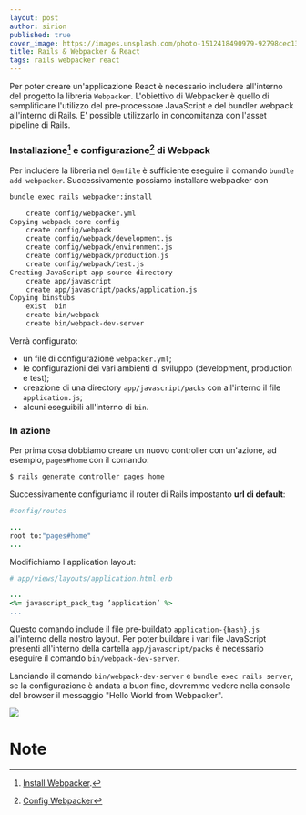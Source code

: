 ```yaml
---
layout: post
author: sirion
published: true
cover_image: https://images.unsplash.com/photo-1512418490979-92798cec1380?ixlib=rb-1.2.1&ixid=eyJhcHBfaWQiOjEyMDd9&auto=format&fit=crop&w=395&q=80
title: Rails & Webpacker & React
tags: rails webpacker react
---
```


Per poter creare un'applicazione React è necessario includere
all'interno del progetto la libreria `Webpacker`. L'obiettivo di
Webpacker è quello di semplificare l'utilizzo del pre-processore
JavaScript e del bundler webpack all'interno di Rails. E' possible
utilizzarlo in concomitanza con l'asset pipeline di Rails.

### Installazione[^1] e configurazione[^2] di Webpack

Per includere la libreria nel `Gemfile` è sufficiente eseguire il
comando `bundle add webpacker`. Successivamente possiamo installare
webpacker con

```bash
bundle exec rails webpacker:install

    create config/webpacker.yml
Copying webpack core config
    create config/webpack
    create config/webpack/development.js
    create config/webpack/environment.js
    create config/webpack/production.js
    create config/webpack/test.js
Creating JavaScript app source directory
    create app/javascript
    create app/javascript/packs/application.js
Copying binstubs
    exist  bin
    create bin/webpack
    create bin/webpack-dev-server
```

Verrà configurato:

* un file di configurazione `webpacker.yml`;
* le configurazioni dei vari ambienti di sviluppo (development, production e test);
* creazione di una directory `app/javascript/packs` con all'interno il file `application.js`;
* alcuni eseguibili all'interno di `bin`.

### In azione

Per prima cosa dobbiamo creare un nuovo controller con un'azione, ad
esempio, `pages#home` con il comando:

```bash
$ rails generate controller pages home
```

Successivamente configuriamo il router di Rails impostanto __url di default__:

```ruby
#config/routes

...
root to:"pages#home"
...
```

Modifichiamo l'application layout:

```ruby
# app/views/layouts/application.html.erb

...
<%= javascript_pack_tag ’application’ %>
...
```

Questo comando include il file pre-buildato `application-{hash}.js`
all'interno della nostro layout. Per poter buildare i vari file
JavaScript presenti all'interno della cartella `app/javascript/packs`
è necessario eseguire il comando `bin/webpack-dev-server`.

Lanciando il comando `bin/webpack-dev-server` e
`bundle exec rails server`, se la configurazione è andata a buon fine,
dovremmo vedere nella console del browser il messaggio "Hello World
from Webpacker".


![](./img/1.png)

# Note

[^1]: [Install Webpacker](https://github.com/rails/webpacker#installation).
[^2]: [Config Webpacker](https://github.com/rails/webpacker#webpack-configuration)
